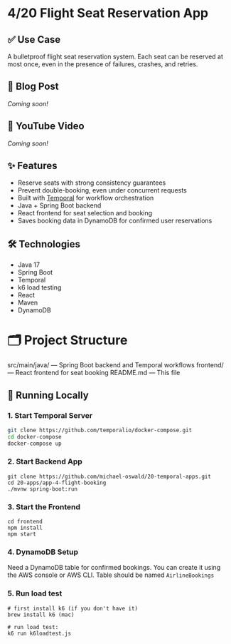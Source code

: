 # 4/20 Flight Seat Reservation App

## ✅ Use Case
A bulletproof flight seat reservation system. Each seat can be reserved at most once, even in the presence of failures, crashes, and retries.

## 📖 Blog Post
*Coming soon!*

## 🎥 YouTube Video
*Coming soon!*

## ✨ Features
- Reserve seats with strong consistency guarantees
- Prevent double-booking, even under concurrent requests
- Built with [Temporal](https://temporal.io/) for workflow orchestration
- Java + Spring Boot backend
- React frontend for seat selection and booking
- Saves booking data in DynamoDB for confirmed user reservations

## 🛠 Technologies
- Java 17
- Spring Boot
- Temporal
- k6 load testing
- React
- Maven
- DynamoDB


# 🗂 Project Structure
src/main/java/ — Spring Boot backend and Temporal workflows
frontend/ — React frontend for seat booking
README.md — This file

## 🚀 Running Locally
### 1. Start Temporal Server
```sh
git clone https://github.com/temporalio/docker-compose.git
cd docker-compose
docker-compose up
```

### 2. Start Backend App
```
git clone https://github.com/michael-oswald/20-temporal-apps.git
cd 20-apps/app-4-flight-booking
./mvnw spring-boot:run
```

### 3. Start the Frontend
```
cd frontend
npm install
npm start
```

### 4. DynamoDB Setup
Need a DynamoDB table for confirmed bookings. You can create it using the AWS console or AWS CLI.
Table should be named `AirlineBookings`


### 5. Run load test
```
# first install k6 (if you don't have it)
brew install k6 (mac)

# run load test:
k6 run k6loadtest.js
```